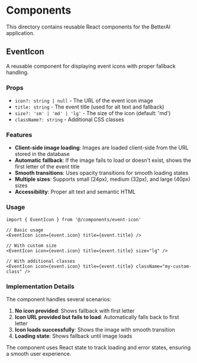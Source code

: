 # Components

This directory contains reusable React components for the BetterAI application.

## EventIcon

A reusable component for displaying event icons with proper fallback handling.

### Props

- `icon?: string | null` - The URL of the event icon image
- `title: string` - The event title (used for alt text and fallback)
- `size?: 'sm' | 'md' | 'lg'` - The size of the icon (default: 'md')
- `className?: string` - Additional CSS classes

### Features

- **Client-side image loading**: Images are loaded client-side from the URL stored in the database
- **Automatic fallback**: If the image fails to load or doesn't exist, shows the first letter of the event title
- **Smooth transitions**: Uses opacity transitions for smooth loading states
- **Multiple sizes**: Supports small (24px), medium (32px), and large (40px) sizes
- **Accessibility**: Proper alt text and semantic HTML

### Usage

```tsx
import { EventIcon } from '@/components/event-icon'

// Basic usage
<EventIcon icon={event.icon} title={event.title} />

// With custom size
<EventIcon icon={event.icon} title={event.title} size="lg" />

// With additional classes
<EventIcon icon={event.icon} title={event.title} className="my-custom-class" />
```

### Implementation Details

The component handles several scenarios:

1. **No icon provided**: Shows fallback with first letter
2. **Icon URL provided but fails to load**: Automatically falls back to first letter
3. **Icon loads successfully**: Shows the image with smooth transition
4. **Loading state**: Shows fallback until image loads

The component uses React state to track loading and error states, ensuring a smooth user experience. 